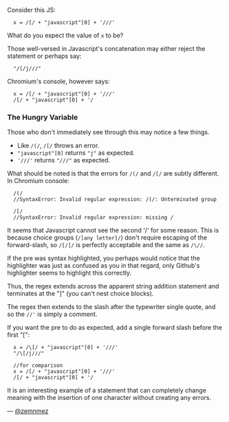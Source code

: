 Consider this JS:
```
  x = /[/ + "javascript"[0] + '///'
```
What do you expect the value of `x` to be?

Those well-versed in Javascript's concatenation may either reject the statement or perhaps say:

```
  "/[/j///"
```

Chromium's console, however says:
```
  x = /[/ + "javascript"[0] + '///'
  /[/ + "javascript"[0] + '/
```

### The Hungry Variable
Those who don't immediately see through this may notice a few things.

* Like `/(/`, `/[/` throws an error.
* `"javascript"[0]` returns `"j"` as expected.
* `'///'` returns `"///"` as expected.

What should be noted is that the errors for `/(/` and `/[/` are subtly different. In Chromium console:

```
  /(/
  //SyntaxError: Invalid regular expression: /(/: Unterminated group

  /[/
  //SyntaxError: Invalid regular expression: missing /
```

It seems that Javascript cannot see the second '/' for some reason. This is because choice groups (`/[any letter]/`) don't require escaping of the forward-slash, so `/[/]/` is perfectly acceptable and the same as `/\//`.

If the pre was syntax highlighted, you perhaps would notice that the highlighter was just as confused as you in that regard, only Github's highlighter seems to highlight this correctly.

Thus, the regex extends across the apparent string addition statement and terminates at the "]" (you can't nest choice blocks).

The regex then extends to the slash after the typewriter single quote, and so the `//'` is simply a comment.


If you want the pre to do as expected, add a single forward slash before the first "[":

```
  x = /\[/ + "javascript"[0] + '///'
  "/\[/j///"

  //for comparison
  x = /[/ + "javascript"[0] + '///'
  /[/ + "javascript"[0] + '/
```

It is an interesting example of a statement that can completely change meaning with the insertion of one character without creating any errors.

— [@zemnmez][1]

[1]:http://twitter.com/zemnmez
